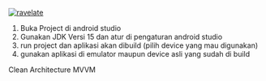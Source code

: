 [![ravelate](https://circleci.com/ravelate/fiantmdbciapps.svg?style=svg)](https://circleci.com/gh/ravelate/fiantmdbciapps)
1. Buka Project di android studio
2. Gunakan JDK Versi 15 dan atur di pengaturan android studio
3. run project dan aplikasi akan dibuild (pilih device yang mau digunakan)
4. gunakan aplikasi di emulator maupun device asli yang sudah di build

Clean Architecture MVVM
